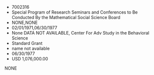 * 7002316
* Special Program of Research Seminars and Conferences to Be Conducted By the Mathematical Social Science Board
* NONE,NONE
* 02/01/1971,06/30/1977
* None DATA NOT AVAILABLE, Center For Adv Study in the Behavioral Science
* Standard Grant
* name not available
* 06/30/1977
* USD 1,076,000.00

NONE